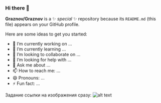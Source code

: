 ### Hi there 👋


**Graznov/Graznov** is a ✨ _special_ ✨ repository because its `README.md` (this file) appears on your GitHub profile.

Here are some ideas to get you started:

- 🔭 I’m currently working on ...
- 🌱 I’m currently learning ...
- 👯 I’m looking to collaborate on ...
- 🤔 I’m looking for help with ...
- 💬 Ask me about ...
- 📫 How to reach me: ...
- 😄 Pronouns: ...
- ⚡ Fun fact: ...

[logo]: https://www.codewars.com/users/Graznov/badges/large

Задание ссылки на изображения сразу: 
![alt text](https://www.codewars.com/users/Graznov/badges/large)
